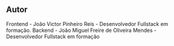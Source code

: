 ## Autor

Frontend - João Victor Pinheiro Reis - Desenvolvedor Fullstack em formação.
Backend - João Miguel Freire de Oliveira Mendes - Desenvolvedor Fullstack em formação
